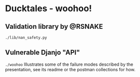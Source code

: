# Ducktales - woohoo!

## Validation library by @RSNAKE
`./lib/nan_safety.py`

## Vulnerable Djanjo "API" 
`./woohoo`
Illustrates some of the failure modes described by the presentation, see its readme or the postman collections for how.


